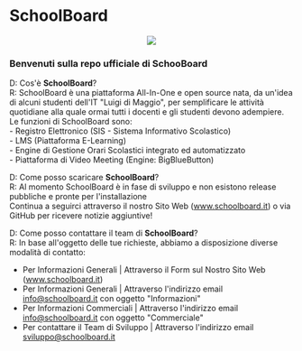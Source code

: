 # SchoolBoard

<!-- [![Foo](https://img.shields.io/badge/Kanban-schoolboard%2Fprojects%2F1-green)](https://github.com/isdimaggio/schoolboard/projects/1) -->

<p align="center">
  <img src="https://www.schoolboard.it/wp-content/uploads/2022/05/github-sb-image.png">
</p>

### Benvenuti sulla repo ufficiale di SchooBoard

D: Cos'è **SchoolBoard**? <br>
R: SchoolBoard è una piattaforma All-In-One e open source nata, da un'idea di alcuni studenti dell'IT "Luigi di Maggio", per semplificare le attività quotidiane alla quale        ormai tutti i docenti e gli studenti devono adempiere. <br>
   Le funzioni di SchoolBoard sono: <br>
    - Registro Elettronico (SIS - Sistema Informativo Scolastico) <br>
    - LMS (Piattaforma E-Learning) <br>
    - Engine di Gestione Orari Scolastici integrato ed automatizzato <br>
    - Piattaforma di Video Meeting (Engine: BigBlueButton) <br>

D: Come posso scaricare **SchoolBoard**? <br>
R: Al momento SchoolBoard è in fase di sviluppo e non esistono release pubbliche e pronte per l'installazione <br>
   Continua a seguirci attraverso il nostro Sito Web (www.schoolboard.it) o via GitHub per ricevere notizie aggiuntive! <br>

D: Come posso contattare il team di **SchoolBoard**? <br>
R: In base all'oggetto delle tue richieste, abbiamo a disposizione diverse modalità di contatto:
  - Per Informazioni Generali    | Attraverso il Form sul Nostro Sito Web (www.schoolboard.it) <br>
  - Per Informazioni Generali    | Attraverso l'indirizzo email info@schoolboard.it con oggetto "Informazioni" <br>
  - Per Informazioni Commerciali | Attraverso l'indirizzo email info@schoolboard.it con oggetto "Commerciale" <br>
  - Per contattare il Team di Sviluppo      | Attraverso l'indirizzo email sviluppo@schoolboard.it <br>
